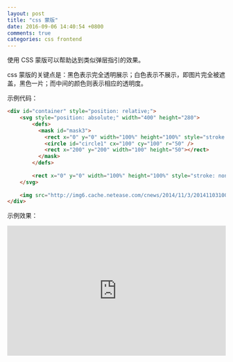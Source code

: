 ```yaml
---
layout: post
title: "css 蒙版"
date: 2016-09-06 14:40:54 +0800
comments: true
categories: css frontend
---
```


使用 CSS 蒙版可以帮助达到类似弹层指引的效果。

css 蒙版的关键点是：黑色表示完全透明展示；白色表示不展示，即图片完全被遮盖，黑色一片；而中间的颜色则表示相应的透明度。

示例代码：

```html
<div id="container" style="position: relative;">
	<svg style="position: absolute;" width="400" height="280">
		<defs>
          <mask id="mask3">
            <rect x="0" y="0" width="100%" height="100%" style="stroke:none; fill: #888"></rect>
            <circle id="circle1" cx="100" cy="100" r="50" />
            <rect x="200" y="200" width="100" height="50"></rect>
          </mask>
		</defs>
      
		<rect x="0" y="0" width="100%" height="100%" style="stroke: none; mask: url(#mask3)"></rect>
	</svg>
   
	<img src="http://img6.cache.netease.com/cnews/2014/11/3/20141103100737855b7.jpg" />
</div>
```

示例效果：

<!--more-->

<iframe frameborder="no" width="100%" height="300" src="http://output.jsbin.com/wogunecaqa"></iframe>
